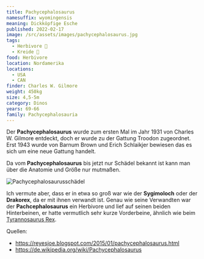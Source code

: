 ```yaml
---
title: Pachycephalosaurus
namesuffix: wyomingensis
meaning: Dickköpfige Esche
published: 2022-02-17
image: /src/assets/images/pachycephalosaurus.jpg
tags:
  - Herbivore 🌿
  - Kreide 🦴
food: Herbivore
location: Nordamerika
locations:
  - USA
  - CAN
finder: Charles W. Gilmore
weight: 450kg
size: 4,5-5m
category: Dinos
years: 69-66
family: Pachycephalosauria
---
```

Der **Pachycephalosaurus** wurde zum ersten Mal im Jahr 1931 von Charles W. Gilmore entdeckt, doch er wurde zu der Gattung Troodon zugeordnet. Erst 1943 wurde von Barnum Brown und Erich Schlaikjer bewiesen das es sich um eine neue Gattung handelt.

Da vom **Pachycephalosaurus** bis jetzt nur Schädel bekannt ist kann man über die Anatomie und Größe nur mutmaßen.

![Pachycephalosaurusschädel](/src/assets/images/pachycaphalosaurus-schädel.jpg)

Ich vermute aber, dass er in etwa so groß war wie der **Sygimoloch** oder der **Drakorex**, da er mit ihnen verwandt ist. Genau wie seine Verwandten war der **Pachcephalosaurus** ein Herbivore und lief auf seinen beiden Hinterbeinen, er hatte vermutlich sehr kurze Vorderbeine, ähnlich wie beim [Tyrannosaurus Rex](/dinos/tyrannosaurus-rex/).

Quellen:

* <https://reyesjoe.blogspot.com/2015/01/pachycephalosaurus.html>
* <https://de.wikipedia.org/wiki/Pachycephalosaurus>
